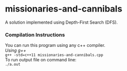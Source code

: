 # missionaries-and-cannibals
A solution implemented using Depth-First Search (DFS).
<br>
### Compilation Instructions
You can run this program using any c++ compiler.<br>
_Using g++_<br>
```g++ -std=c++11 missionaries-and-cannibals.cpp```<br>
To run output file on command line:<br>
```./a.out```
